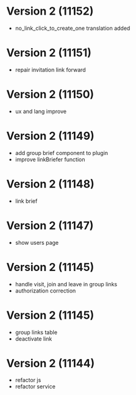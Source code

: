# Version 2 (11152)
- no_link_click_to_create_one translation added

# Version 2 (11151)
- repair invitation link forward

# Version 2 (11150) 
- ux and lang improve

# Version 2 (11149)
- add group brief component to plugin
- improve linkBriefer function

# Version 2 (11148)
- link brief

# Version 2 (11147)
- show users page

# Version 2 (11145)
- handle visit, join and leave in group links
- authorization correction

# Version 2 (11145)
- group links table
- deactivate link

# Version 2 (11144)
- refactor js
- refactor service
